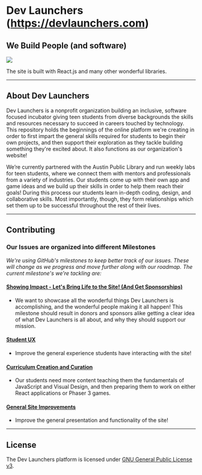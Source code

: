 # Dev Launchers (https://devlaunchers.com)

## We Build People (and software)

[![](https://dev-launchers.github.io/platform__website/images/dev-launchers__site-screenshot.jpg)](https://devlaunchers.com/)

The site is built with React.js and many other wonderful libraries.

---

## About Dev Launchers

Dev Launchers is a nonprofit organization building an inclusive, software focused incubator giving teen students from diverse backgrounds the skills and resources necessary to succeed in careers touched by technology. This repository holds the beginnings of the online platform we're creating in order to first impart the general skills required for students to begin their own projects, and then support their exploration as they tackle building something they're excited about. It also functions as our organization's website! 

We’re currently partnered with the Austin Public Library and run weekly labs for teen students, where we connect them with mentors and professionals from a variety of industries. Our students come up with their own app and game ideas and we build up their skills in order to help them reach their goals! During this process our students learn in-depth coding, design, and collaborative skills. Most importantly, though, they form relationships which set them up to be successful throughout the rest of their lives.

---

## Contributing

### Our Issues are organized into different Milestones

*We're using GitHub's milestones to keep better track of our issues. These will change as we progress and move further along with our roadmap. The current milestone's we're tackling are:*
    
#### [Showing Impact - Let's Bring Life to the Site! (And Get Sponsorships)](https://github.com/dev-launchers/platform__website/milestone/7)
 - We want to showcase all the wonderful things Dev Launchers is accomplishing, and the wonderful people making it all happen! This milestone should result in donors and sponsors alike getting a clear idea of what Dev Launchers is all about, and why they should support our mission.
    
#### [Student UX](https://github.com/dev-launchers/platform__website/milestone/9)
 - Improve the general experience students have interacting with the site!
 
#### [Curriculum Creation and Curation](https://github.com/dev-launchers/platform__website/milestone/9)
 - Our students need more content teaching them the fundamentals of JavaScript and Visual Design, and then preparing them to work on either React applications or Phaser 3 games.

#### [General Site Improvements](https://github.com/dev-launchers/platform__website/milestone/8)
 - Improve the general presentation and functionality of the site!
 
---
 
## License

The Dev Launchers platform is licensed under [GNU General Public License v3](./LICENSE.md).
